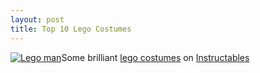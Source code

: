 ```yaml
--- 
layout: post
title: Top 10 Lego Costumes
---
```

[![Lego man](http://img.instructables.com/files/deriv/F99/3SY5/GFA45IUK/F993SY5GFA45IUK.SMALL.jpg)](http://www.instructables.com/id/Top-10-Lego-Costumes/)Some brilliant [lego costumes](http://www.instructables.com/id/Top-10-Lego-Costumes/) on [Instructables](http://www.instructables.com/)
